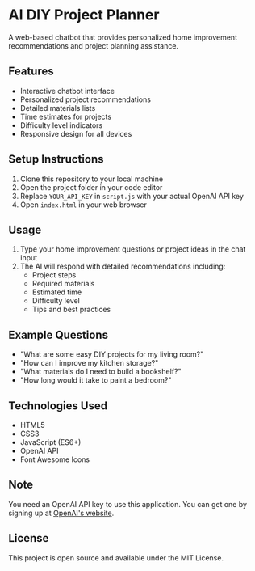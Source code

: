 # AI DIY Project Planner

A web-based chatbot that provides personalized home improvement recommendations and project planning assistance.

## Features

- Interactive chatbot interface
- Personalized project recommendations
- Detailed materials lists
- Time estimates for projects
- Difficulty level indicators
- Responsive design for all devices

## Setup Instructions

1. Clone this repository to your local machine
2. Open the project folder in your code editor
3. Replace `YOUR_API_KEY` in `script.js` with your actual OpenAI API key
4. Open `index.html` in your web browser

## Usage

1. Type your home improvement questions or project ideas in the chat input
2. The AI will respond with detailed recommendations including:
   - Project steps
   - Required materials
   - Estimated time
   - Difficulty level
   - Tips and best practices

## Example Questions

- "What are some easy DIY projects for my living room?"
- "How can I improve my kitchen storage?"
- "What materials do I need to build a bookshelf?"
- "How long would it take to paint a bedroom?"

## Technologies Used

- HTML5
- CSS3
- JavaScript (ES6+)
- OpenAI API
- Font Awesome Icons

## Note

You need an OpenAI API key to use this application. You can get one by signing up at [OpenAI's website](https://openai.com/).

## License

This project is open source and available under the MIT License. 
